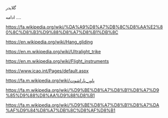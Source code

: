 
گلایدر

ادامه ....

https://fa.wikipedia.org/wiki/%DA%A9%D8%A7%DB%8C%D8%AA%E2%80%8C%D8%B3%D9%88%D8%A7%D8%B1%DB%8C


https://en.wikipedia.org/wiki/Hang_gliding




https://en.m.wikipedia.org/wiki/Ultralight_trike



https://en.m.wikipedia.org/wiki/Flight_instruments





https://www.icao.int/Pages/default.aspx





https://fa.m.wikipedia.org/wiki/پاور_پاراشوت




https://fa.m.wikipedia.org/wiki/%D9%BE%D8%A7%D8%B1%D8%A7%D9%85%D9%88%D8%AA%D9%88%D8%B1


https://fa.m.wikipedia.org/wiki/%D9%BE%D8%A7%D8%B1%D8%A7%DA%AF%D9%84%D8%A7%DB%8C%D8%AF%D8%B1
